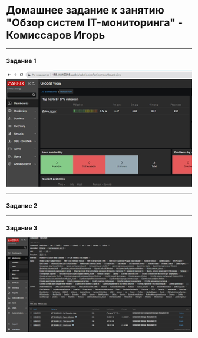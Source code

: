 # Домашнее задание к занятию "Обзор систем IT-мониторинга" - Комиссаров Игорь

---

### Задание 1

![1.jpg](https://github.com/reocoker85/8-01-git-hw/blob/main/hw-02/img/1.jpg)


---

### Задание 2


---

### Задание 3
![9.jpg](https://github.com/reocoker85/8-01-git-hw/blob/main/hw-02/img/9.jpg)
